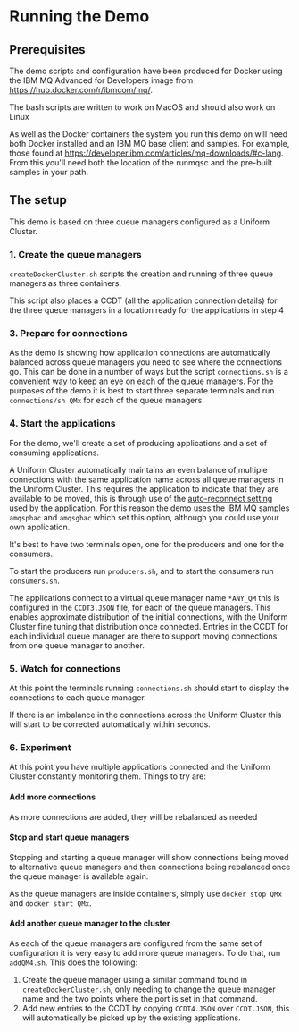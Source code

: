 # Running the Demo

## Prerequisites

The demo scripts and configuration have been produced for Docker using the IBM MQ Advanced for Developers image from https://hub.docker.com/r/ibmcom/mq/.

The bash scripts are written to work on MacOS and should also work on Linux

As well as the Docker containers the system you run this demo on will need both Docker installed and an IBM MQ base client and samples. For example, those found at https://developer.ibm.com/articles/mq-downloads/#c-lang. From this you'll need both the location of the runmqsc and the pre-built samples in your path.

## The setup

This demo is based on three queue managers configured as a Uniform Cluster.

### 1. Create the queue managers
`createDockerCluster.sh` scripts the creation and running of three queue managers as three containers.

This script also places a CCDT (all the application connection details) for the three queue managers in a location ready for the applications in step 4

### 3. Prepare for connections
As the demo is showing how application connections are automatically balanced across queue managers you need to see where the connections go. This can be done in a number of ways but the script `connections.sh` is a convenient way to keep an eye on each of the queue managers. For the purposes of the demo it is best to start three separate terminals and run `connections/sh QMx` for each of the queue managers.

### 4. Start the applications
For the demo, we'll create a set of producing applications and a set of consuming applications.

A Uniform Cluster automatically maintains an even balance of multiple connections with the same application name across all queue managers in the Uniform Cluster. This requires the application to indicate that they are available to be moved, this is through use of the [auto-reconnect setting](https://www.ibm.com/support/knowledgecenter/SSFKSJ_9.1.0/com.ibm.mq.pla.doc/q132740_.htm) used by the application. For this reason the demo uses the IBM MQ samples `amqsphac` and `amqsghac` which set this option, although you could use your own application.

It's best to have two terminals open, one for the producers and one for the consumers. 

To start the producers run `producers.sh`, and to start the consumers run `consumers.sh`.

The applications connect to a virtual queue manager name `*ANY_QM` this is configured in the `CCDT3.JSON` file, for each of the queue managers. This enables approximate distribution of the initial connections, with the Uniform Cluster fine tuning that distribution once connected. Entries in the CCDT for each individual queue manager are there to support moving connections from one queue manager to another.

### 5. Watch for connections

At this point the terminals running `connections.sh` should start to display the connections to each queue manager.

If there is an imbalance in the connections across the Uniform Cluster this will start to be corrected automatically within seconds.

### 6. Experiment

At this point you have multiple applications connected and the Uniform Cluster constantly monitoring them. Things to try are:

#### Add more connections
As more connections are added, they will be rebalanced as needed

#### Stop and start queue managers
Stopping and starting a queue manager will show connections being moved to alternative queue managers and then connections being rebalanced once the queue manager is available again.

As the queue managers are inside containers, simply use `docker stop QMx` and `docker start QMx`.

#### Add another queue manager to the cluster
As each of the queue managers are configured from the same set of configuration it is very easy to add more queue managers. To do that, run `addQM4.sh`. This does the following:

1. Create the queue manager using a similar command found in `createDockerCluster.sh`, only needing to change the queue manager name and the two points where the port is set in that command.
2. Add new entries to the CCDT by copying `CCDT4.JSON` over `CCDT.JSON`, this will automatically be picked up by the existing applications.